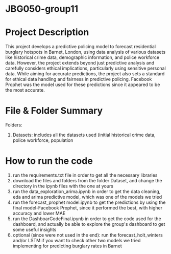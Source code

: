 # JBG050-group11
# Project Description
This project develops a predictive policing model to forecast residential burglary hotspots in Barnet, London, using data analysis of various datasets like historical crime data, demographic information, and police workforce data. However, the project extends beyond just predictive analysis and carefully considers ethical implications, particularly using sensitive personal data. While aiming for accurate predictions, the project also sets a standard for ethical data handling and fairness in predictive policing. Facebook Prophet was the model used for these predictions since it appeared to be the most accurate.

# File & Folder Summary
Folders:
1. Datasets:
   includes all the datasets used (initial historical crime data, police workforce, population

# How to run the code
1. run the requirements.txt file in order to get all the necessary libraries
2. download the files and folders from the folder Dataset, and change the directory in the ipynb files with the one at yours
3. run the data_exploration_arima.ipynb in order to get the data cleaning, eda and arima predictive model, which was one of the models we tried
4. run the forecast_prophet model.ipynb to get the predictions by using the final model-Facebook Prophet, since it performed the best, with higher accuracy and lower MAE
5. run the DashboarCodeFinal.ipynb in order to get the code used for the dashboard, and actually be able to explore the group's dashboard to get some useful insights
6. optional (since were not used in the end):
   run the forecast_holt_winters and/or LSTM if you want to check other two models we tried implementing for predicting burglary rates in Barnet


